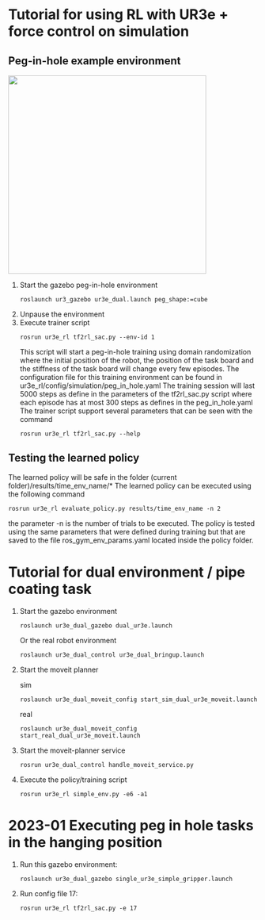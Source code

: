 # Tutorial for using RL with UR3e + force control on simulation


## Peg-in-hole example environment

<img src="https://drive.google.com/uc?export=view&id=1AzydhTNjup9C83oEjI0JmvaGGZCeKPnb" width="400">

1. Start the gazebo peg-in-hole environment 
    ```
    roslaunch ur3_gazebo ur3e_dual.launch peg_shape:=cube
    ```
2. Unpause the environment
3. Execute trainer script
   ```
   rosrun ur3e_rl tf2rl_sac.py --env-id 1
   ```
   This script will start a peg-in-hole training using domain randomization where the initial position of the robot, the position of the task board and the stiffness of the task board will change every few episodes. The configuration file for this training environment can be found in ur3e_rl/config/simulation/peg_in_hole.yaml
   The training session will last 5000 steps as define in the parameters of the tf2rl_sac.py script where each episode has at most 300 steps as defines in the peg_in_hole.yaml
   The trainer script support several parameters that can be seen with the command
   ```
   rosrun ur3e_rl tf2rl_sac.py --help
   ```

## Testing the learned policy
The learned policy will be safe in the folder (current folder)/results/time_env_name/*
The learned policy can be executed using the following command
```
rosrun ur3e_rl evaluate_policy.py results/time_env_name -n 2
```
the parameter -n is the number of trials to be executed. The policy is tested using the same parameters that were defined during training but that are saved to the file ros_gym_env_params.yaml located inside the policy folder.

# Tutorial for dual environment / pipe coating task

1. Start the gazebo environment 

    `roslaunch ur3e_dual_gazebo dual_ur3e.launch`

   Or the real robot environment

    `roslaunch ur3e_dual_control ur3e_dual_bringup.launch`

2. Start the moveit planner
   
   sim

    `roslaunch ur3e_dual_moveit_config start_sim_dual_ur3e_moveit.launch`
  
   real

    `roslaunch ur3e_dual_moveit_config start_real_dual_ur3e_moveit.launch`

3. Start the moveit-planner service

    `rosrun ur3e_dual_control handle_moveit_service.py`

4. Execute the policy/training script

    `rosrun ur3e_rl simple_env.py -e6 -a1`

# 2023-01 Executing peg in hole tasks in the hanging position

1. Run this gazebo environment:

    `roslaunch ur3e_dual_gazebo single_ur3e_simple_gripper.launch`

2. Run config file 17:

    `rosrun ur3e_rl tf2rl_sac.py -e 17`
